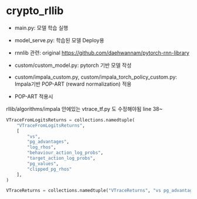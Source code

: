 # crypto_rllib

- main.py: 모델 학습 실행

- model_serve.py: 학습된 모델 Deploy용

- rnnlib 관련: original https://github.com/daehwannam/pytorch-rnn-library

- custom/custom_model.py: pytorch 기반 모델 작성

- custom/impala_custom.py, custom/impala_torch_policy_custom.py: Impala기반 POP-ART (reward normalization) 적용

- POP-ART 적용시

rllib/algorithms/impala 안에있는
vtrace_tf.py 도 수정해야됨
line 38~
```Python
VTraceFromLogitsReturns = collections.namedtuple(
    "VTraceFromLogitsReturns",
    [
        "vs",
        "pg_advantages",
        "log_rhos",
        "behaviour_action_log_probs",
        "target_action_log_probs",
        "pg_values",
        "clipped_pg_rhos"
    ],
)

VTraceReturns = collections.namedtuple("VTraceReturns", "vs pg_advantages pg_values clipped_pg_rhos")
```

